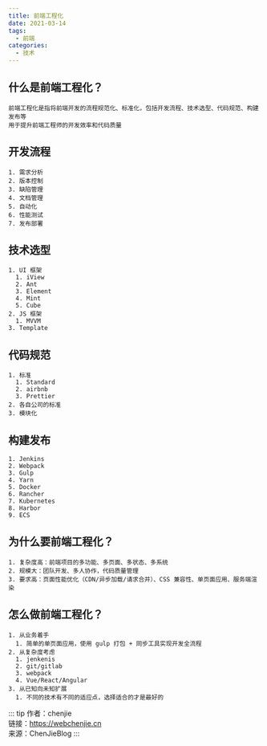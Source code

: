 ```yaml
---
title: 前端工程化
date: 2021-03-14
tags:
  - 前端
categories:
  - 技术
---
```


## 什么是前端工程化？

    前端工程化是指将前端开发的流程规范化、标准化，包括开发流程、技术选型、代码规范、构建发布等
    用于提升前端工程师的开发效率和代码质量

## 开发流程

    1. 需求分析
    2. 版本控制
    3. 缺陷管理
    4. 文档管理
    5. 自动化
    6. 性能测试
    7. 发布部署

## 技术选型

    1. UI 框架
      1. iView
      2. Ant
      3. Element
      4. Mint
      5. Cube
    2. JS 框架
      1. MVVM
    3. Template

## 代码规范

    1. 标准
      1. Standard
      2. airbnb
      3. Prettier
    2. 各自公司的标准
    3. 模块化

## 构建发布

    1. Jenkins
    2. Webpack
    3. Gulp
    4. Yarn
    5. Docker
    6. Rancher
    7. Kubernetes
    8. Harbor
    9. ECS

## 为什么要前端工程化？

    1. 复杂度高：前端项目的多功能、多页面、多状态、多系统
    2. 规模大：团队开发、多人协作，代码质量管理
    3. 要求高：页面性能优化（CDN/异步加载/请求合并）、CSS 兼容性、单页面应用、服务端渲染

## 怎么做前端工程化？

    1. 从业务着手
      1. 简单的单页面应用，使用 gulp 打包 + 同步工具实现开发全流程
    2. 从复杂度考虑
      1. jenkenis
      2. git/gitlab
      3. webpack
      4. Vue/React/Angular
    3. 从已知向未知扩展
      1. 不同的技术有不同的适应点，选择适合的才是最好的

::: tip
作者：chenjie <br>
链接：https://webchenjie.cn <br>
来源：ChenJieBlog
:::
